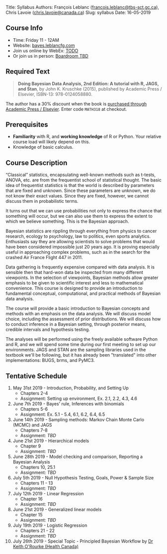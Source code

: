 Title: Syllabus
Authors: François Leblanc ([francois.leblanc@tbs-sct.gc.ca](mailto:francois.leblanc@tbs-sct.gc.ca)), Chris Lavoie ([chris.lavoie@canada.ca](mailto:chris.lavoie@canada.ca))
Slug: syllabus
Date: 16-05-2019

## Course Info
* Time: Friday 11 - 12AM
* Website: [bayes.leblancfg.com](https://bayes.leblancfg.com)
* Join us online by WebEx: [TODO](https://gts-ee.webex.com/)
* Or join us in person: [Boardroom TBD](https://goo.gl/maps/pjWNqzHnb25vU59B9)

## Required Text
>**Doing Bayesian Data Analysis, 2nd Edition: A tutorial with R, JAGS, and Stan**, by John K. Kruschke (2015), published by Academic Press / Elsevier, ISBN-13: 978-0124058880.

The author has a 30% discount when the book is [purchased through Academic Press / Elsevier](https://www.elsevier.com/books/doing-bayesian-data-analysis/kruschke/978-0-12-405888-0). Enter code `MATH318` at checkout.

## Prerequisites
* **Familiarity** with R, and **working knowledge** of R or Python. Your relative course load will likely depend on this.
* Knowledge of basic calculus.

## Course Description
“Classical” statistics, encapsulating well-known methods such as t-tests, ANOVA, etc. are from the frequentist school of statistical thought. The basic idea of frequentist statistics is that the world is described by parameters that are fixed and unknown. Since these parameters are unknown, we do not know their exact values. Since they are fixed, however, we cannot discuss them in probabilistic terms.

It turns out that we can use probabilities not only to express the chance that something will occur, but we can also use them to express the extent to which we believe something. This is the Bayesian approach.

Bayesian statistics are rippling through everything from physics to cancer research, ecology to psychology, law to politics, even sports analytics. Enthusiasts say they are allowing scientists to solve problems that would have been considered impossible just 20 years ago. It is proving especially useful in approaching complex problems, such as in the search for the crashed Air France Flight 447 in 2011.

Data gathering is frequently expensive compared with data analysis. It is sensible then that hard-won data be inspected from many different viewpoints. In the selection of viewpoints, Bayesian methods allow greater emphasis to be given to scientific interest and less to mathematical convenience. This course is designed to provide an introduction to fundamental conceptual, computational, and practical methods of Bayesian data analysis.

The course will provide a basic introduction to Bayesian concepts and methods with an emphasis on the data analysis. We will discuss model choice, including the assessment of prior distributions. We will discuss how to conduct inference in a Bayesian setting, through posterior means, credible intervals and hypothesis testing.

The analyses will be performed using the freely available software Python and R, and we will spend some time during our first meeting to set up our environments. JAGS and STAN are the sampling libraries used in the textbook we'll be following, but it has already been "translated" into other implementations: BUGS, brms, and PyMC3.

## Tentative Schedule

1. May 31st 2019 - Introduction, Probability, and Setting Up
	* Chapters 2-4
	* Assignment: Setting up environment, Ex. 2.1, 2.2, 4.3, 4.6
2. June 7th 2019 - Bayes' rule, Inferences with binomials
	* Chapters 5-6
	* Assignment: Ex. 5.1 - 5.4, 6.1, 6.2, 6.4, 6.5
3. June 14th 2019 - Sampling methods: Markov Chain Monte Carlo (MCMC) and JAGS
	* Chapters 7-8
	* Assignment: *TBD*
4. June 21st 2019 - Hierarchical models
	* Chapter 9
	* Assignment: *TBD*
5. June 28th 2019 - Model checking and comparison, Reporting a Bayesian Analysis
	* Chapters 10, 25.1
	* Assignment: *TBD*
6. July 5th 2019 - Null Hypothesis Testing, Goals, Power & Sample Size
	* Chapters 11 - 13
	* Assignment: *TBD*
7. July 12th 2019 - Linear Regression
	* Chapter 16
	* Assignment: *TBD*
8. June 21st 2019 - Generalized linear models
	* Chapter 15
	* Assignment: *TBD*
9. July 19th 2019 - Logistic Regression
	* Chapters 21 - 22
	* Assignment: *TBD*
10. July 26th 2019 - Special Topic - Principled Bayesian Workflow by [Dr Keith O'Rourke (Health Canada)](https://profils-profiles.science.gc.ca/en/profile/dr-keith-orourke)
